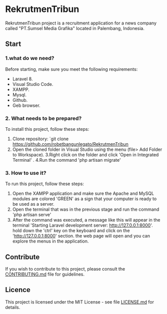 # RekrutmenTribun
RekrutmenTribun project is a recruitment application for a news company called "PT.Sumsel Media Grafika" located in Palembang, Indonesia.

## Start

### 1.what do we need?

Before starting, make sure you meet the following requirements:

- Laravel 8.
- Visual Studio Code.
- XAMPP.
- Mysql.
- Github.
- Geb browser.

### 2. What needs to be prepared?
To install this project, follow these steps:

1. Clone repository: `git clone https://github.com/robetbangunlegato/RekrutmenTribun
2. Open the cloned folder in Visual Studio using the menu (file> Add Folder to Workspace).
3.Right click on the folder and click 'Open in Integrated Terminal' .
4.Run the command 'php artisan migrate'

### 3. How to use it?

To run this project, follow these steps:

1. Open the XAMPP application and make sure the Apache and MySQL modules are colored 'GREEN' as a sign that your computer is ready to be used as a server.
2. Open the terminal that was in the previous stage and run the command 'php artisan serve'
3. After the command was executed, a message like this will appear in the terminal 'Starting Laravel development server: http://127.0.0.1:8000'. hold down the 'ctrl' key on the keyboard and click on the 'http://127.0.0.1:8000' section. the web page will open and you can explore the menus in the application.

## Contribute

If you wish to contribute to this project, please consult the [CONTRIBUTING.md](CONTRIBUTING.md) file for guidelines.

## Licence

This project is licensed under the MIT License - see file [LICENSE.md](LICENSE.md) for details.
